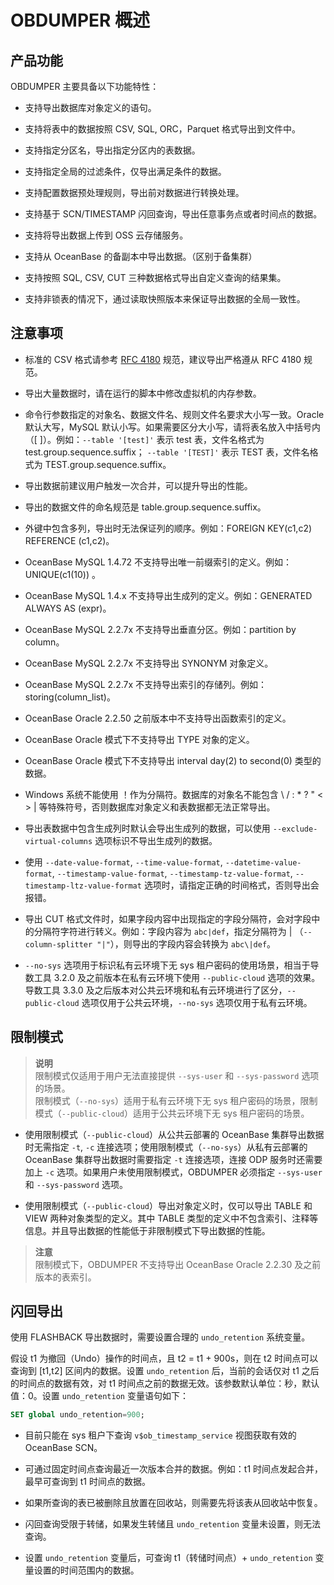 # OBDUMPER 概述

## 产品功能

OBDUMPER 主要具备以下功能特性：

* 支持导出数据库对象定义的语句。

  

* 支持将表中的数据按照 CSV, SQL, ORC，Parquet 格式导出到文件中。

  

* 支持指定分区名，导出指定分区内的表数据。

  

* 支持指定全局的过滤条件，仅导出满足条件的数据。

  

* 支持配置数据预处理规则，导出前对数据进行转换处理。

  

* 支持基于 SCN/TIMESTAMP 闪回查询，导出任意事务点或者时间点的数据。

  

* 支持将导出数据上传到 OSS 云存储服务。

  

* 支持从 OceanBase 的备副本中导出数据。（区别于备集群）

  

* 支持按照 SQL, CSV, CUT 三种数据格式导出自定义查询的结果集。

  

* 支持非锁表的情况下，通过读取快照版本来保证导出数据的全局一致性。



## 注意事项

* 标准的 CSV 格式请参考 [RFC 4180](http://mirrors.nju.edu.cn/rfc/inline-errata/rfc4180.html) 规范，建议导出严格遵从 RFC 4180 规范。

  

* 导出大量数据时，请在运行的脚本中修改虚拟机的内存参数。

  

* 命令行参数指定的对象名、数据文件名、规则文件名要求大小写一致。Oracle 默认大写，MySQL 默认小写。如果需要区分大小写，请将表名放入中括号内（[ ]）。例如：`--table '[test]'` 表示 test 表，文件名格式为 test.group.sequence.suffix；
 `--table '[TEST]'` 表示 TEST 表，文件名格式为 TEST.group.sequence.suffix。

  

* 导出数据前建议用户触发一次合并，可以提升导出的性能。

  

* 导出的数据文件的命名规范是 table.group.sequence.suffix。

  

* 外键中包含多列，导出时无法保证列的顺序。例如：FOREIGN KEY(c1,c2) REFERENCE (c1,c2)。

  

* OceanBase MySQL 1.4.72 不支持导出唯一前缀索引的定义。例如：UNIQUE(c1(10)) 。

  

* OceanBase MySQL 1.4.x 不支持导出生成列的定义。例如：GENERATED ALWAYS AS (expr)。

  

* OceanBase MySQL 2.2.7x 不支持导出垂直分区。例如：partition by column。

  

* OceanBase MySQL 2.2.7x 不支持导出 SYNONYM 对象定义。

  

* OceanBase MySQL 2.2.7x 不支持导出索引的存储列。例如：storing(column_list)。

  

* OceanBase Oracle 2.2.50 之前版本中不支持导出函数索引的定义。

  

* OceanBase Oracle 模式下不支持导出 TYPE 对象的定义。

  

* OceanBase Oracle 模式下不支持导出 interval day(2) to second(0) 类型的数据。

  

* Windows 系统不能使用 ！作为分隔符。数据库的对象名不能包含 \\ / : \* ? " \< \> \| 等特殊符号，否则数据库对象定义和表数据都无法正常导出。


* 导出表数据中包含生成列时默认会导出生成列的数据，可以使用 `--exclude-virtual-columns` 选项标识不导出生成列的数据。



* 使用 `--date-value-format`, `--time-value-format`, `--datetime-value-format`, `--timestamp-value-format`, `--timestamp-tz-value-format`, `--timestamp-ltz-value-format` 选项时，请指定正确的时间格式，否则导出会报错。

* 导出 CUT 格式文件时，如果字段内容中出现指定的字段分隔符，会对字段中的分隔符字符进行转义。例如：字段内容为 `abc|def`，指定分隔符为 | （`--column-splitter "|"`），则导出的字段内容会转换为 `abc\|def`。

* `--no-sys` 选项用于标识私有云环境下无 sys 租户密码的使用场景，相当于导数工具 3.2.0 及之前版本在私有云环境下使用 `--public-cloud` 选项的效果。导数工具 3.3.0 及之后版本对公共云环境和私有云环境进行了区分，`--public-cloud` 选项仅用于公共云环境，`--no-sys` 选项仅用于私有云环境。
  




## 限制模式

> **说明** <br>
> 限制模式仅适用于用户无法直接提供 `--sys-user` 和 `--sys-password` 选项的场景。<br>
> 限制模式（`--no-sys`）适用于私有云环境下无 sys 租户密码的场景，限制模式（`--public-cloud`）适用于公共云环境下无 sys 租户密码的场景。

* 使用限制模式（`--public-cloud`）从公共云部署的 OceanBase 集群导出数据时无需指定 `-t`, `-c` 连接选项；使用限制模式（`--no-sys`）从私有云部署的 OceanBase 集群导出数据时需要指定 `-t` 连接选项，连接 ODP 服务时还需要加上 `-c` 选项。如果用户未使用限制模式，OBDUMPER 必须指定 `--sys-user` 和 `--sys-password` 选项。


* 使用限制模式（`--public-cloud`）导出对象定义时，仅可以导出 TABLE 和 VIEW 两种对象类型的定义。其中 TABLE 类型的定义中不包含索引、注释等信息。并且导出数据的性能低于非限制模式下导出数据的性能。

> **注意**  
> 限制模式下，OBDUMPER 不支持导出 OceanBase Oracle 2.2.30 及之前版本的表索引。


## 闪回导出

使用 FLASHBACK 导出数据时，需要设置合理的 `undo_retention` 系统变量。

假设 t1 为撤回（Undo）操作的时间点，且 t2 = t1 + 900s，则在 t2 时间点可以查询到 [t1,t2] 区间内的数据。设置 `undo_retention` 后，当前的会话仅对 t1 之后的时间点的数据有效，对 t1 时间点之前的数据无效。该参数默认单位：秒，默认值：0。设置 `undo_retention` 变量语句如下：

```sql
SET global undo_retention=900;
```



* 目前只能在 sys 租户下查询 `v$ob_timestamp_service` 视图获取有效的 OceanBase SCN。

  

* 可通过固定时间点查询最近一次版本合并的数据。例如：t1 时间点发起合并，最早可查询到 t1 时间点的数据。

  

* 如果所查询的表已被删除且放置在回收站，则需要先将该表从回收站中恢复。

  

* 闪回查询受限于转储，如果发生转储且 `undo_retention` 变量未设置，则无法查询。

  

* 设置 `undo_retention` 变量后，可查询 t1（转储时间点）+ `undo_retention` 变量设置的时间范围内的数据。